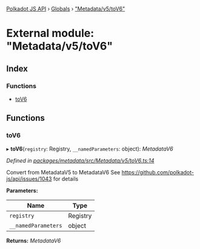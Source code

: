 [Polkadot JS API](../README.md) › [Globals](../globals.md) › ["Metadata/v5/toV6"](_metadata_v5_tov6_.md)

# External module: "Metadata/v5/toV6"

## Index

### Functions

* [toV6](_metadata_v5_tov6_.md#tov6)

## Functions

###  toV6

▸ **toV6**(`registry`: Registry, `__namedParameters`: object): *MetadataV6*

*Defined in [packages/metadata/src/Metadata/v5/toV6.ts:14](https://github.com/polkadot-js/api/blob/6bf0d5eea/packages/metadata/src/Metadata/v5/toV6.ts#L14)*

Convert from MetadataV5 to MetadataV6
See https://github.com/polkadot-js/api/issues/1043 for details

**Parameters:**

Name | Type |
------ | ------ |
`registry` | Registry |
`__namedParameters` | object |

**Returns:** *MetadataV6*
